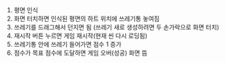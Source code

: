 1. 평면 인식
2. 화면 터치하면 인식된 평면의 하트 위치에 쓰레기통 놓여짐
3. 쓰레기를 드래그해서 던지면 됨 (쓰레기 새로 생성하려면 두 손가락으로 화면 터치)
4. 재시작 버튼 누르면 게임 재시작(현재 씬 다시 로딩됨)
5. 쓰레기통 안에 쓰레기 들어가면 점수 1 증가
6. 점수가 목표 점수에 도달하면 게임 오버(성공) 화면 뜸
